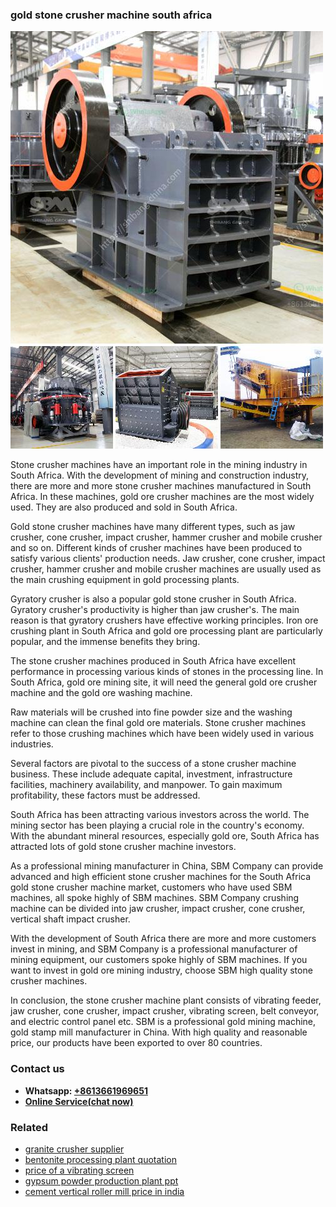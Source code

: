 <h3>gold stone crusher machine south africa</h3><img src='1702260323.jpg' alt=''><p>Stone crusher machines have an important role in the mining industry in South Africa. With the development of mining and construction industry, there are more and more stone crusher machines manufactured in South Africa. In these machines, gold ore crusher machines are the most widely used. They are also produced and sold in South Africa.</p><p>Gold stone crusher machines have many different types, such as jaw crusher, cone crusher, impact crusher, hammer crusher and mobile crusher and so on. Different kinds of crusher machines have been produced to satisfy various clients' production needs. Jaw crusher, cone crusher, impact crusher, hammer crusher and mobile crusher machines are usually used as the main crushing equipment in gold processing plants.</p><p>Gyratory crusher is also a popular gold stone crusher in South Africa. Gyratory crusher's productivity is higher than jaw crusher's. The main reason is that gyratory crushers have effective working principles. Iron ore crushing plant in South Africa and gold ore processing plant are particularly popular, and the immense benefits they bring.</p><p>The stone crusher machines produced in South Africa have excellent performance in processing various kinds of stones in the processing line. In South Africa, gold ore mining site, it will need the general gold ore crusher machine and the gold ore washing machine.</p><p>Raw materials will be crushed into fine powder size and the washing machine can clean the final gold ore materials. Stone crusher machines refer to those crushing machines which have been widely used in various industries.</p><p>Several factors are pivotal to the success of a stone crusher machine business. These include adequate capital, investment, infrastructure facilities, machinery availability, and manpower. To gain maximum profitability, these factors must be addressed.</p><p>South Africa has been attracting various investors across the world. The mining sector has been playing a crucial role in the country's economy. With the abundant mineral resources, especially gold ore, South Africa has attracted lots of gold stone crusher machine investors.</p><p>As a professional mining manufacturer in China, SBM Company can provide advanced and high efficient stone crusher machines for the South Africa gold stone crusher machine market, customers who have used SBM machines, all spoke highly of SBM machines. SBM Company crushing machine can be divided into jaw crusher, impact crusher, cone crusher, vertical shaft impact crusher.</p><p>With the development of South Africa there are more and more customers invest in mining, and SBM Company is a professional manufacturer of mining equipment, our customers spoke highly of SBM machines. If you want to invest in gold ore mining industry, choose SBM high quality stone crusher machines.</p><p>In conclusion, the stone crusher machine plant consists of vibrating feeder, jaw crusher, cone crusher, impact crusher, vibrating screen, belt conveyor, and electric control panel etc. SBM is a professional gold mining machine, gold stamp mill manufacturer in China. With high quality and reasonable price, our products have been exported to over 80 countries.</p><h3>Contact us</h3><ul><li><strong>Whatsapp:&nbsp;<a href="https://wa.me/8613661969651">+8613661969651</a></strong></li><li><a href="https://swt.shibang-china.com/?git&amp;zhl&amp;gold stone crusher machine south africa"><strong>Online Service(chat now)</strong></a></li></ul><h3>Related</h3><ul><li><a href='granite crusher supplier.md'>granite crusher supplier</a></li><li><a href='bentonite processing plant quotation.md'>bentonite processing plant quotation</a></li><li><a href='price of a vibrating screen.md'>price of a vibrating screen</a></li><li><a href='gypsum powder production plant ppt.md'>gypsum powder production plant ppt</a></li><li><a href='cement vertical roller mill price in india.md'>cement vertical roller mill price in india</a></li></ul>